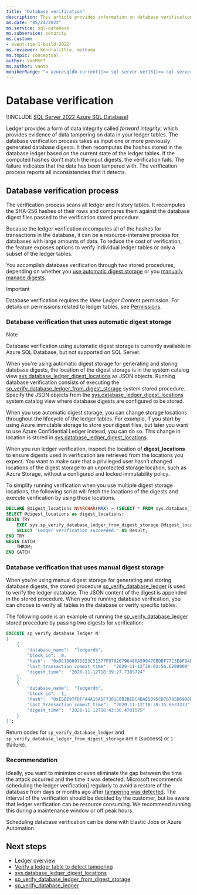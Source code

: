 ```yaml
---
title: "Database verification"
description: This article provides information on database verification for a ledger database.
ms.date: "05/24/2022"
ms.service: sql-database
ms.subservice: security
ms.custom:
- event-tier1-build-2022
ms.reviewer: kendralittle, mathoma
ms.topic: conceptual
author: VanMSFT
ms.author: vanto
monikerRange: "= azuresqldb-current||>= sql-server-ver16||>= sql-server-linux-ver16"
---
```


# Database verification

[!INCLUDE [SQL Server 2022 Azure SQL Database](../../../includes/applies-to-version/sqlserver2022-asdb.md)]

Ledger provides a form of data integrity called *forward integrity*, which provides evidence of data tampering on data in your ledger tables. The database verification process takes as input one or more previously generated database digests. It then recomputes the hashes stored in the database ledger based on the current state of the ledger tables. If the computed hashes don't match the input digests, the verification fails. The failure indicates that the data has been tampered with. The verification process reports all inconsistencies that it detects.

## Database verification process

The verification process scans all ledger and history tables. It recomputes the SHA-256 hashes of their rows and compares them against the database digest files passed to the verification stored procedure. 

Because the ledger verification recomputes all of the hashes for transactions in the database, it can be a resource-intensive process for databases with large amounts of data. To reduce the cost of verification, the feature exposes options to verify individual ledger tables or only a subset of the ledger tables.

You accomplish database verification through two stored procedures, depending on whether you [use automatic digest storage](#database-verification-that-uses-automatic-digest-storage) or you [manually manage digests](#database-verification-that-uses-manual-digest-storage).

> [!IMPORTANT]
> Database verification requires the *View Ledger Content* permission. For details on permissions related to ledger tables, see [Permissions](/sql/relational-databases/security/permissions-database-engine#asdbpermissions).

### Database verification that uses automatic digest storage

> [!NOTE]
> Database verification using automatic digest storage is currently available in Azure SQL Database, but not supported on SQL Server.

When you're using automatic digest storage for generating and storing database digests, the location of the digest storage is in the system catalog view [sys.database_ledger_digest_locations](/sql/relational-databases/system-catalog-views/sys-database-ledger-digest-locations-transact-sql) as JSON objects. Running database verification consists of executing the [sp_verify_database_ledger_from_digest_storage](/sql/relational-databases/system-stored-procedures/sys-sp-verify-database-ledger-from-digest-storage-transact-sql) system stored procedure. Specify the JSON objects from the [sys.database_ledger_digest_locations](/sql/relational-databases/system-catalog-views/sys-database-ledger-digest-locations-transact-sql)  system catalog view where database digests are configured to be stored. 

When you use automatic digest storage, you can change storage locations throughout the lifecycle of the ledger tables.  For example, if you start by using Azure immutable storage to store your digest files, but later you want to use Azure Confidential Ledger instead, you can do so. This change in location is stored in [sys.database_ledger_digest_locations](/sql/relational-databases/system-catalog-views/sys-database-ledger-digest-locations-transact-sql). 

When you run ledger verification, inspect the location of **digest_locations** to ensure digests used in verification are retrieved from the locations you expect. You want to make sure that a privileged user hasn't changed locations of the digest storage to an unprotected storage location, such as Azure Storage, without a configured and locked immutability policy. 

To simplify running verification when you use multiple digest storage locations, the following script will fetch the locations of the digests and execute verification by using those locations.

```sql
DECLARE @digest_locations NVARCHAR(MAX) = (SELECT * FROM sys.database_ledger_digest_locations FOR JSON AUTO, INCLUDE_NULL_VALUES);
SELECT @digest_locations as digest_locations;
BEGIN TRY
    EXEC sys.sp_verify_database_ledger_from_digest_storage @digest_locations;
    SELECT 'Ledger verification succeeded.' AS Result;
END TRY
BEGIN CATCH
    THROW;
END CATCH
```

### Database verification that uses manual digest storage

When you're using manual digest storage for generating and storing database digests, the stored procedure [sp_verify_database_ledger](/sql/relational-databases/system-stored-procedures/sys-sp-verify-database-ledger-transact-sql) is used to verify the ledger database. The JSON content of the digest is appended in the stored procedure. When you're running database verification, you can choose to verify all tables in the database or verify specific tables. 

The following code is an example of running the [sp_verify_database_ledger](/sql/relational-databases/system-stored-procedures/sys-sp-verify-database-ledger-transact-sql) stored procedure by passing two digests for verification: 

```sql
EXECUTE sp_verify_database_ledger N'
[
    {
        "database_name":  "ledgerdb",
        "block_id":  0,
        "hash":  "0xDC160697D823C51377F97020796486A59047EBDBF77C3E8F94EEE0FFF7B38A6A",
        "last_transaction_commit_time":  "2020-11-12T18:01:56.6200000",
        "digest_time":  "2020-11-12T18:39:27.7385724"
    },
    {
        "database_name":  "ledgerdb",
        "block_id":  1,
        "hash":  "0xE5BE97FDFFA4A16ADF7301C8B2BEBC4BAE5895CD76785D699B815ED2653D9EF8",
        "last_transaction_commit_time":  "2020-11-12T18:39:35.6633333",
        "digest_time":  "2020-11-12T18:43:30.4701575"
    }
]';
```

Return codes for `sp_verify_database_ledger` and `sp_verify_database_ledger_from_digest_storage` are `0` (success) or `1` (failure).

### Recommendation

Ideally, you want to minimize or even eliminate the gap between the time the attack occurred and the time it was detected. Microsoft recommends scheduling the ledger verification] regularly to avoid a restore of the database from days or months ago after [tampering was detected](ledger-how-to-recover-after-tampering.md). The interval of the verification should be decided by the customer, but be aware that ledger verification can be resource consuming. We recommend running this during a maintenance window or off peak hours.

Scheduling database verification can be done with Elastic Jobs or Azure Automation.

## Next steps

- [Ledger overview](ledger-overview.md)
- [Verify a ledger table to detect tampering](ledger-verify-database.md)
- [sys.database_ledger_digest_locations](/sql/relational-databases/system-catalog-views/sys-database-ledger-digest-locations-transact-sql)
- [sp_verify_database_ledger_from_digest_storage](/sql/relational-databases/system-stored-procedures/sys-sp-verify-database-ledger-from-digest-storage-transact-sql)
- [sp_verify_database_ledger](/sql/relational-databases/system-stored-procedures/sys-sp-verify-database-ledger-transact-sql)
